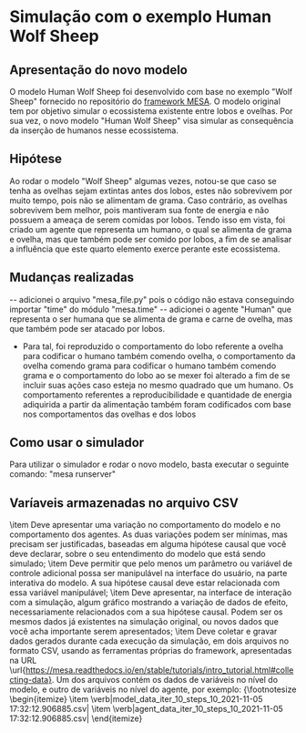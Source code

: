 # Simulação com o exemplo Human Wolf Sheep

## Apresentação do novo modelo

O modelo Human Wolf Sheep foi desenvolvido com base no exemplo "Wolf Sheep" fornecido no repositório do [framework MESA](https://github.com/projectmesa/mesa-examples). O modelo original
tem por objetivo simular o ecossistema existente entre lobos e ovelhas. Por sua vez, o novo modelo "Human Wolf Sheep" visa simular as consequência da inserção de humanos nesse ecossistema.

## Hipótese

Ao rodar o modelo "Wolf Sheep" algumas vezes, notou-se que caso se tenha as ovelhas sejam extintas antes dos lobos, estes não sobrevivem por muito tempo, pois não se alimentam de grama. 
Caso contrário, as ovelhas sobrevivem bem melhor, pois mantiveram sua fonte de energia e não possuem a ameaça de serem comidas por lobos. Tendo isso em vista, 
foi criado um agente que representa um humano, o qual se alimenta de grama e ovelha, mas que também pode ser comido por lobos, a fim de se analisar a influência que este quarto
elemento exerce perante este ecossistema.

## Mudanças realizadas

-- adicionei o arquivo "mesa_file.py" pois o código não estava conseguindo importar "time" do módulo "mesa.time"
-- adicionei o agente "Human" que representa o ser humana que se alimenta de grama e carne de ovelha, mas que também pode ser atacado por lobos.
- Para tal, foi reproduzido o comportamento do lobo referente a ovelha para codificar o humano também comendo ovelha, o comportamento da ovelha comendo grama para codificar o humano também comendo grama
e o comportamento do lobo ao se mexer foi alterado a fim de se incluir suas ações caso esteja no mesmo quadrado que um humano. 
Os comportamento referentes a reproducibilidade e quantidade de energia adiquirida a partir da alimentação também foram codificados com base nos comportamentos das ovelhas e dos lobos

## Como usar o simulador

Para utilizar o simulador e rodar o novo modelo, basta executar o seguinte comando: "mesa runserver"

## Varíaveis armazenadas no arquivo CSV


\item Deve apresentar uma variação no comportamento do modelo e no comportamento dos agentes. As duas variações podem ser mínimas, mas precisam ser justificadas, baseadas em alguma hipótese causal que você deve declarar, sobre o seu entendimento do modelo que está sendo simulado;
\item Deve permitir que pelo menos um parâmetro ou variável de controle adicional possa ser manipulável na interface do usuário, na parte interativa do modelo. A sua hipótese causal deve estar relacionada com essa variável manipulável;
\item Deve apresentar, na interface de interação com a simulação, algum gráfico mostrando a variação de dados de efeito, necessariamente relacionados com a sua hipótese causal. Podem ser os mesmos dados já existentes na simulação original, ou novos dados que você acha importante serem apresentados;
\item Deve coletar e gravar dados gerados durante cada execução da simulação, em dois arquivos no formato CSV, usando as ferramentas próprias do framework, apresentadas na URL \url{https://mesa.readthedocs.io/en/stable/tutorials/intro_tutorial.html#collecting-data}. Um dos arquivos contém os dados de variáveis no nível do modelo, e outro de variáveis no nível do agente, por exemplo:
{\footnotesize
    \begin{itemize}
        \item \verb|model_data_iter_10_steps_10_2021-11-05 17:32:12.906885.csv|
        \item \verb|agent_data_iter_10_steps_10_2021-11-05 17:32:12.906885.csv|
    \end{itemize}
